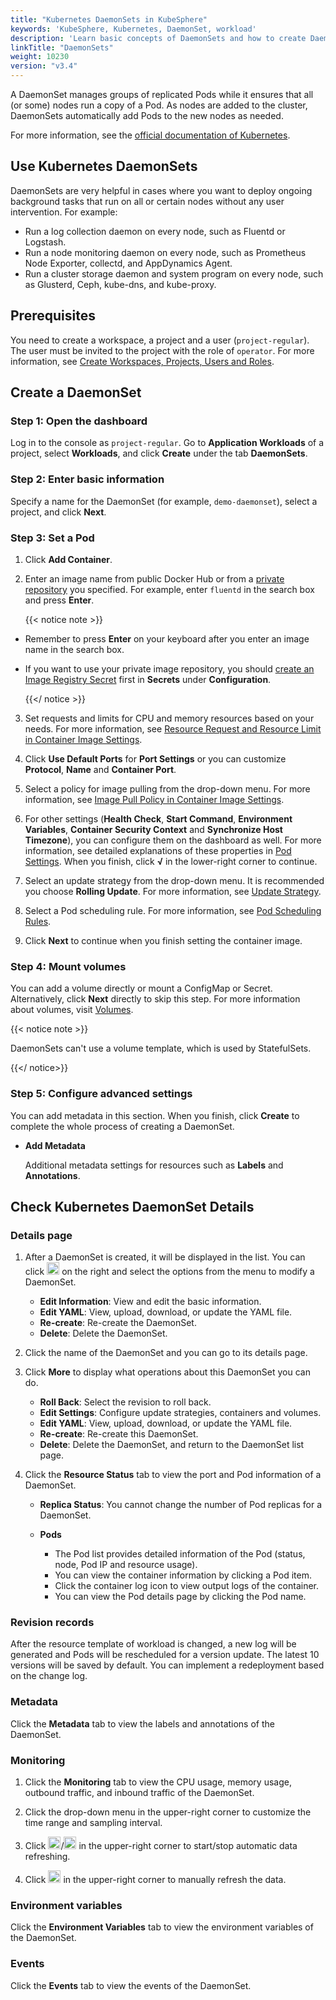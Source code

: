 ```yaml
---
title: "Kubernetes DaemonSets in KubeSphere"
keywords: 'KubeSphere, Kubernetes, DaemonSet, workload'
description: 'Learn basic concepts of DaemonSets and how to create DaemonSets in KubeSphere.'
linkTitle: "DaemonSets"
weight: 10230
version: "v3.4"
---
```


A DaemonSet manages groups of replicated Pods while it ensures that all (or some) nodes run a copy of a Pod. As nodes are added to the cluster, DaemonSets automatically add Pods to the new nodes as needed.

For more information, see the [official documentation of Kubernetes](https://kubernetes.io/docs/concepts/workloads/controllers/daemonset/).

## Use Kubernetes DaemonSets

DaemonSets are very helpful in cases where you want to deploy ongoing background tasks that run on all or certain nodes without any user intervention. For example:

- Run a log collection daemon on every node, such as Fluentd or Logstash.
- Run a node monitoring daemon on every node, such as Prometheus Node Exporter, collectd, and AppDynamics Agent.
- Run a cluster storage daemon and system program on every node, such as Glusterd, Ceph, kube-dns, and kube-proxy.

## Prerequisites

You need to create a workspace, a project and a user (`project-regular`). The user must be invited to the project with the role of `operator`. For more information, see [Create Workspaces, Projects, Users and Roles](../../../quick-start/create-workspace-and-project/).

## Create a DaemonSet

### Step 1: Open the dashboard

Log in to the console as `project-regular`. Go to **Application Workloads** of a project, select **Workloads**, and click **Create** under the tab **DaemonSets**.

### Step 2: Enter basic information

Specify a name for the DaemonSet (for example, `demo-daemonset`), select a project, and click **Next**.

### Step 3: Set a Pod

1. Click **Add Container**.

2. Enter an image name from public Docker Hub or from a [private repository](../../configuration/image-registry/) you specified. For example, enter `fluentd` in the search box and press **Enter**.

    {{< notice note >}}

- Remember to press **Enter** on your keyboard after you enter an image name in the search box.
- If you want to use your private image repository, you should [create an Image Registry Secret](../../configuration/image-registry/) first in **Secrets** under **Configuration**.

    {{</ notice >}}

3. Set requests and limits for CPU and memory resources based on your needs. For more information, see [Resource Request and Resource Limit in Container Image Settings](../container-image-settings/#add-container-image).

4. Click **Use Default Ports** for **Port Settings** or you can customize **Protocol**, **Name** and **Container Port**.

5. Select a policy for image pulling from the drop-down menu. For more information, see [Image Pull Policy in Container Image Settings](../container-image-settings/#add-container-image).

6. For other settings (**Health Check**, **Start Command**, **Environment Variables**, **Container Security Context** and **Synchronize Host Timezone**), you can configure them on the dashboard as well. For more information, see detailed explanations of these properties in [Pod Settings](../container-image-settings/#add-container-image). When you finish, click **√** in the lower-right corner to continue.

7. Select an update strategy from the drop-down menu. It is recommended you choose **Rolling Update**. For more information, see [Update Strategy](../container-image-settings/#update-strategy).

8. Select a Pod scheduling rule. For more information, see [Pod Scheduling Rules](../container-image-settings/#pod-scheduling-rules).

9. Click **Next** to continue when you finish setting the container image.

### Step 4: Mount volumes

You can add a volume directly or mount a ConfigMap or Secret. Alternatively, click **Next** directly to skip this step. For more information about volumes, visit [Volumes](../../storage/volumes/#mount-a-volume).

{{< notice note >}}

DaemonSets can't use a volume template, which is used by StatefulSets.

{{</ notice>}}

### Step 5: Configure advanced settings

You can add metadata in this section. When you finish, click **Create** to complete the whole process of creating a DaemonSet.

- **Add Metadata**

  Additional metadata settings for resources such as **Labels** and **Annotations**.

## Check Kubernetes DaemonSet Details

### Details page

1. After a DaemonSet is created, it will be displayed in the list. You can click <img src="/images/docs/v3.x/project-user-guide/application-workloads/daemonsets/three-dots.png" width="20px" alt="icon" /> on the right and select the options from the menu to modify a DaemonSet.

    - **Edit Information**: View and edit the basic information.
    - **Edit YAML**: View, upload, download, or update the YAML file.
    - **Re-create**: Re-create the DaemonSet.
    - **Delete**: Delete the DaemonSet.

2. Click the name of the DaemonSet and you can go to its details page.

3. Click **More** to display what operations about this DaemonSet you can do.

    - **Roll Back**: Select the revision to roll back.
    - **Edit Settings**: Configure update strategies, containers and volumes.
    - **Edit YAML**: View, upload, download, or update the YAML file.
    - **Re-create**: Re-create this DaemonSet.
    - **Delete**: Delete the DaemonSet, and return to the DaemonSet list page.

4. Click the **Resource Status** tab to view the port and Pod information of a DaemonSet.

    - **Replica Status**: You cannot change the number of Pod replicas for a DaemonSet.
    - **Pods**

      - The Pod list provides detailed information of the Pod (status, node, Pod IP and resource usage).
      - You can view the container information by clicking a Pod item.
      - Click the container log icon to view output logs of the container.
      - You can view the Pod details page by clicking the Pod name.

### Revision records

After the resource template of workload is changed, a new log will be generated and Pods will be rescheduled for a version update. The latest 10 versions will be saved by default. You can implement a redeployment based on the change log.

### Metadata

Click the **Metadata** tab to view the labels and annotations of the DaemonSet.

### Monitoring

1. Click the **Monitoring** tab to view the CPU usage, memory usage, outbound traffic, and inbound traffic of the DaemonSet.

2. Click the drop-down menu in the upper-right corner to customize the time range and sampling interval.

3. Click <img src="/images/docs/v3.x/project-user-guide/application-workloads/daemonsets/start-refresh.png" width="20px" alt="icon" />/<img src="/images/docs/v3.x/project-user-guide/application-workloads/daemonsets/stop-refresh.png" width="20px" alt="icon" /> in the upper-right corner to start/stop automatic data refreshing.

4. Click <img src="/images/docs/v3.x/project-user-guide/application-workloads/daemonsets/refresh.png" width="20px" alt="icon" /> in the upper-right corner to manually refresh the data.

### Environment variables

Click the **Environment Variables** tab to view the environment variables of the DaemonSet.

### Events

Click the **Events** tab to view the events of the DaemonSet.


